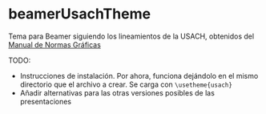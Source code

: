 # beamerUsachTheme
Tema para Beamer siguiendo los lineamientos de la USACH, obtenidos del [Manual de Normas Gráficas](https://guiaweb.usach.cl/sites/default/files/manual_de_normas_graficas_universidad_de_santiago_de_chile_2016.pdf)

TODO:
- Instrucciones de instalación. Por ahora, funciona dejándolo en el mismo directorio que el archivo a crear. Se carga con `\usetheme{usach}`
- Añadir alternativas para las otras versiones posibles de las presentaciones
